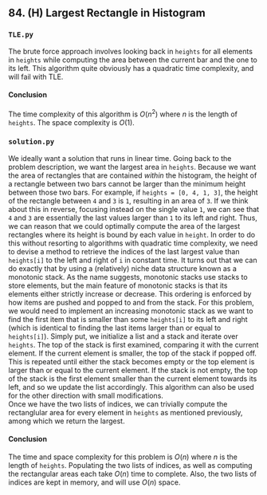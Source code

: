 ## 84. (H) Largest Rectangle in Histogram

### `TLE.py`
The brute force approach involves looking back in `heights` for all elements in `heights` while computing the area between the current bar and the one to its left. This algorithm quite obviously has a quadratic time complexity, and will fail with TLE.  

#### Conclusion
The time complexity of this algorithm is $O(n^2)$ where $n$ is the length of `heights`. The space complexity is $O(1)$.  
  


### `solution.py`
We ideally want a solution that runs in linear time. Going back to the problem description, we want the largest area in `heights`. Because we want the area of rectangles that are contained *within* the histogram, the height of a rectangle between two bars cannot be larger than the minimum height between those two bars. For example, if `heights = [0, 4, 1, 3]`, the height of the rectangle between `4` and `3` is `1`, resulting in an area of `3`. If we think about this in reverse, focusing instead on the single value `1`, we can see that `4` and `3` are essentially the last values larger than `1` to its left and right. Thus, we can reason that we could optimally compute the area of the largest rectangles where its height is bound by each value in `height`. In order to do this without resorting to algorithms with quadratic time complexity, we need to devise a method to retrieve the indices of the last largest value than `heights[i]` to the left and right of `i` in constant time. It turns out that we can do exactly that by using a (relatively) niche data structure known as a monotonic stack. As the name suggests, monotonic stacks use stacks to store elements, but the main feature of monotonic stacks is that its elements either strictly increase or decrease. This ordering is enforced by how items are pushed and popped to and from the stack. For this problem, we would need to implement an increasing monotonic stack as we want to find the first item that is smaller than some `heights[i]` to its left and right (which is identical to finding the last items larger than or equal to `heights[i]`). Simply put, we initialize a list and a stack and iterate over `heights`. The top of the stack is first examined, comparing it with the current element. If the current element is smaller, the top of the stack if popped off. This is repeated until either the stack becomes empty or the top element is larger than or equal to the current element. If the stack is not empty, the top of the stack is the first element smaller than the current element towards its left, and so we update the list accordingly. This algorithm can also be used for the other direction with small modifications.  
Once we have the two lists of indices, we can trivially compute the rectanglular area for every element in `heights` as mentioned previously, among which we return the largest.  

#### Conclusion
The time and space complexity for this problem is $O(n)$ where $n$ is the length of `heights`. Populating the two lists of indices, as well as computing the rectangular areas each take $O(n)$ time to complete. Also, the two lists of indices are kept in memory, and will use $O(n)$ space.  
  


